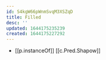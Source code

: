 ```yaml
---
id: S4kgW66pWnmSvqM3XSZqD
title: Filled
desc: ''
updated: 1644175235239
created: 1644175227292
---
```


- [[p.instanceOf]] [[c.Pred.Shapow]]
